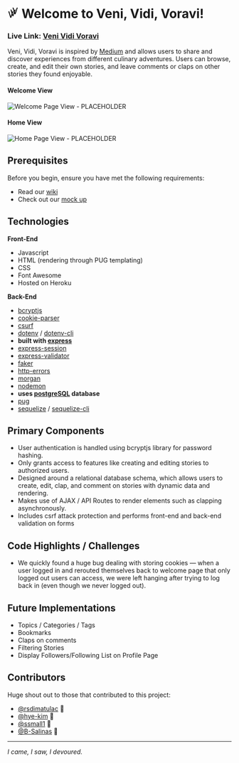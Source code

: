 # <img src="public/images/logo.png" width="25" height="25"> Welcome to Veni, Vidi, Voravi! 

### **Live Link: [Veni Vidi Voravi](https://venividivoravi.herokuapp.com/users/login)**

Veni, Vidi, Voravi is inspired by [Medium](https://medium.com/) and allows users to share and discover experiences from different culinary adventures. Users can browse, create, and edit their own stories, and leave comments or claps on other stories they found enjoyable. 

#### Welcome View
![Welcome Page View - PLACEHOLDER](public/images/welcome-page.gif)

#### Home View
![Home Page View - PLACEHOLDER](/public/images/home-page.gif)

## Prerequisites
Before you begin, ensure you have met the following requirements:
- Read our [wiki](https://github.com/rsdimatulac/Veni-Vidi-Voravi/wiki)
- Check out our [mock up](https://xd.adobe.com/view/d624d3bf-eb54-41ef-9911-aa0c0d704abf-8377/specs/)

##  Technologies
**Front-End**
- Javascript
- HTML (rendering through PUG templating)
- CSS
- Font Awesome
- Hosted on Heroku

**Back-End**
- [bcryptjs](https://www.npmjs.com/package/bcryptjs)
- [cookie-parser](https://www.npmjs.com/package/cookie-parser)
- [csurf](https://www.npmjs.com/package/csurf)
- [dotenv](https://www.npmjs.com/package/dotenv) / [dotenv-cli](https://www.npmjs.com/package/dotenv-cli)
- **built with [express](https://expressjs.com/)**
- [express-session](https://www.npmjs.com/package/express-session)
- [express-validator](https://www.npmjs.com/package/express-validator)
- [faker](https://www.npmjs.com/package/faker)
- [http-errors](https://www.npmjs.com/package/http-errors)
- [morgan](https://www.npmjs.com/package/morgan)
- [nodemon](https://www.npmjs.com/package/nodemon)
- **uses [postgreSQL](https://www.postgresql.org/) database**
- [pug](https://pugjs.org/api/getting-started.html)
- [sequelize](https://www.npmjs.com/package/sequelize) / [sequelize-cli](https://www.npmjs.com/package/sequelize-cli)

## Primary Components 
- User authentication is handled using bcryptjs library for password hashing.
- Only grants access to features like creating and editing stories to authorized users.
- Designed around a relational database schema, which allows users to create, edit, clap, and comment on stories with dynamic data and rendering.
- Makes use of AJAX / API Routes to render elements such as clapping asynchronously.
- Includes csrf attack protection and performs front-end and back-end validation on forms

## Code Highlights / Challenges 
- We quickly found a huge bug dealing with storing cookies — when a user logged in and rerouted themselves back to welcome page that only logged out users can access, we were left hanging after trying to log back in (even though we never logged out).

## Future Implementations 
 - Topics / Categories / Tags
- Bookmarks
- Claps on comments
- Filtering Stories
- Display Followers/Following List on Profile Page

## Contributors
Huge shout out to those that contributed to this project:
- [@rsdimatulac](https://github.com/rsdimatulac) 🚁
- [@hye-kim](https://github.com/hye-kim) 🎴
- [@ssmall1](https://github.com/ssmall1) 🌿
- [@B-Salinas](https://github.com/B-Salinas) 👾

---

_I came, I saw, I devoured._
